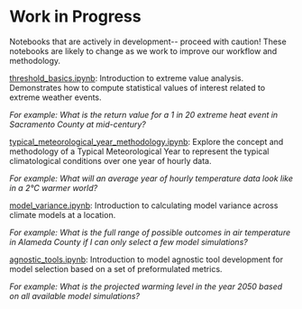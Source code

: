 Work in Progress
================

Notebooks that are actively in development-- proceed with caution! These notebooks are likely to change as we work to improve our workflow and methodology.

[threshold_basics.ipynb](https://github.com/cal-adapt/cae-notebooks/blob/re-org/work_in_progress/threshold_basics.ipynb): Introduction to extreme value analysis. Demonstrates how to compute statistical values of interest related to extreme weather events.  

*For example: What is the return value for a 1 in 20 extreme heat event in Sacramento County at mid-century?*

[typical_meteorological_year_methodology.ipynb](https://github.com/cal-adapt/cae-notebooks/blob/re-org/work_in_progress/typical_meteorological_year_methodology.ipynb): Explore the concept and methodology of a Typical Meteorological Year to represent the typical climatological conditions over one year of hourly data.  

*For example: What will an average year of hourly temperature data look like in a 2°C warmer world?*

[model_variance.ipynb](https://github.com/cal-adapt/cae-notebooks/blob/re-org/work_in_progress/model_variance.ipynb): Introduction to calculating model variance across climate models at a location.  

*For example: What is the full range of possible outcomes in air temperature in Alameda County if I can only select a few model simulations?*

[agnostic_tools.ipynb](https://github.com/cal-adapt/cae-notebooks/blob/re-org/work_in_progress/agnostic_tools.ipynb): Introduction to model agnostic tool development for model selection based on a set of preformulated metrics.  

*For example: What is the projected warming level in the year 2050 based on all available model simulations?*
